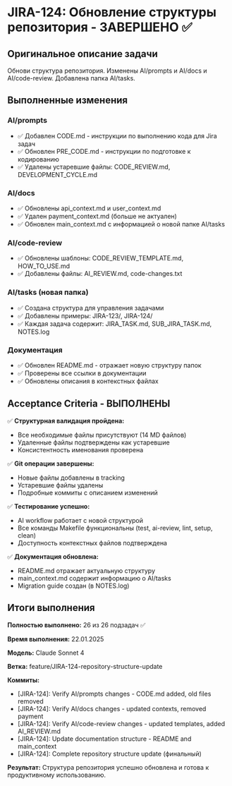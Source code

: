 # JIRA-124: Обновление структуры репозитория - ЗАВЕРШЕНО ✅

## Оригинальное описание задачи

Обнови структура репозитория. Изменены AI/prompts и AI/docs и AI/code-review. Добавлена папка AI/tasks.

## Выполненные изменения

### AI/prompts

- ✅ Добавлен CODE.md - инструкции по выполнению кода для Jira задач
- ✅ Обновлен PRE_CODE.md - инструкции по подготовке к кодированию
- ✅ Удалены устаревшие файлы: CODE_REVIEW.md, DEVELOPMENT_CYCLE.md

### AI/docs

- ✅ Обновлены api_context.md и user_context.md
- ✅ Удален payment_context.md (больше не актуален)
- ✅ Обновлен main_context.md с информацией о новой папке AI/tasks

### AI/code-review

- ✅ Обновлены шаблоны: CODE_REVIEW_TEMPLATE.md, HOW_TO_USE.md
- ✅ Добавлены файлы: AI_REVIEW.md, code-changes.txt

### AI/tasks (новая папка)

- ✅ Создана структура для управления задачами
- ✅ Добавлены примеры: JIRA-123/, JIRA-124/
- ✅ Каждая задача содержит: JIRA_TASK.md, SUB_JIRA_TASK.md, NOTES.log

### Документация

- ✅ Обновлен README.md - отражает новую структуру папок
- ✅ Проверены все ссылки в документации
- ✅ Обновлены описания в контекстных файлах

## Acceptance Criteria - ВЫПОЛНЕНЫ

✅ **Структурная валидация пройдена:**

- Все необходимые файлы присутствуют (14 MD файлов)
- Удаленные файлы подтверждены как устаревшие
- Консистентность именования проверена

✅ **Git операции завершены:**

- Новые файлы добавлены в tracking
- Устаревшие файлы удалены
- Подробные коммиты с описанием изменений

✅ **Тестирование успешно:**

- AI workflow работает с новой структурой
- Все команды Makefile функциональны (test, ai-review, lint, setup, clean)
- Доступность контекстных файлов подтверждена

✅ **Документация обновлена:**

- README.md отражает актуальную структуру
- main_context.md содержит информацию о AI/tasks
- Migration guide создан (в NOTES.log)

## Итоги выполнения

**Полностью выполнено:** 26 из 26 подзадач ✅

**Время выполнения:** 22.01.2025

**Модель:** Claude Sonnet 4

**Ветка:** feature/JIRA-124-repository-structure-update

**Коммиты:**

- [JIRA-124]: Verify AI/prompts changes - CODE.md added, old files removed
- [JIRA-124]: Verify AI/docs changes - updated contexts, removed payment
- [JIRA-124]: Verify AI/code-review changes - updated templates, added AI_REVIEW.md
- [JIRA-124]: Update documentation structure - README and main_context
- [JIRA-124]: Complete repository structure update (финальный)

**Результат:** Структура репозитория успешно обновлена и готова к продуктивному использованию.

